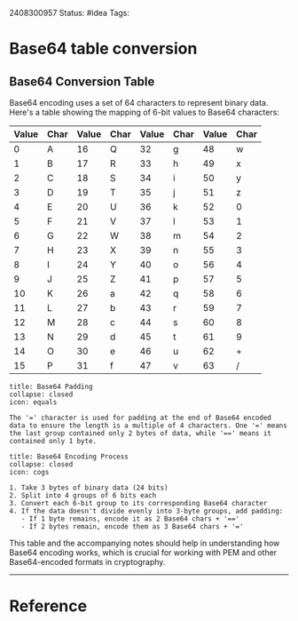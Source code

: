 2408300957
	Status: #idea 
		Tags: 

# Base64 table conversion


## Base64 Conversion Table

Base64 encoding uses a set of 64 characters to represent binary data. Here's a table showing the mapping of 6-bit values to Base64 characters:

| Value | Char | Value | Char | Value | Char | Value | Char |
|-------|------|-------|------|-------|------|-------|------|
| 0     | A    | 16    | Q    | 32    | g    | 48    | w    |
| 1     | B    | 17    | R    | 33    | h    | 49    | x    |
| 2     | C    | 18    | S    | 34    | i    | 50    | y    |
| 3     | D    | 19    | T    | 35    | j    | 51    | z    |
| 4     | E    | 20    | U    | 36    | k    | 52    | 0    |
| 5     | F    | 21    | V    | 37    | l    | 53    | 1    |
| 6     | G    | 22    | W    | 38    | m    | 54    | 2    |
| 7     | H    | 23    | X    | 39    | n    | 55    | 3    |
| 8     | I    | 24    | Y    | 40    | o    | 56    | 4    |
| 9     | J    | 25    | Z    | 41    | p    | 57    | 5    |
| 10    | K    | 26    | a    | 42    | q    | 58    | 6    |
| 11    | L    | 27    | b    | 43    | r    | 59    | 7    |
| 12    | M    | 28    | c    | 44    | s    | 60    | 8    |
| 13    | N    | 29    | d    | 45    | t    | 61    | 9    |
| 14    | O    | 30    | e    | 46    | u    | 62    | +    |
| 15    | P    | 31    | f    | 47    | v    | 63    | /    |

```ad-info
title: Base64 Padding
collapse: closed
icon: equals

The '=' character is used for padding at the end of Base64 encoded data to ensure the length is a multiple of 4 characters. One '=' means the last group contained only 2 bytes of data, while '==' means it contained only 1 byte.
```

```ad-example
title: Base64 Encoding Process
collapse: closed
icon: cogs

1. Take 3 bytes of binary data (24 bits)
2. Split into 4 groups of 6 bits each
3. Convert each 6-bit group to its corresponding Base64 character
4. If the data doesn't divide evenly into 3-byte groups, add padding:
   - If 1 byte remains, encode it as 2 Base64 chars + '=='
   - If 2 bytes remain, encode them as 3 Base64 chars + '='
```

This table and the accompanying notes should help in understanding how Base64 encoding works, which is crucial for working with PEM and other Base64-encoded formats in cryptography.

---
# Reference